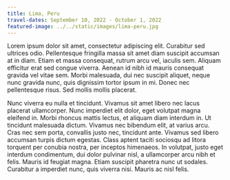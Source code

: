 ```yaml
---
title: Lima, Peru
travel-dates: September 10, 2022 - October 1, 2022
featured-image: ../../static/images/lima-peru.jpg
---
```


Lorem ipsum dolor sit amet, consectetur adipiscing elit. Curabitur sed ultrices odio. Pellentesque fringilla massa sit amet diam suscipit accumsan at in diam. Etiam et massa consequat, rutrum arcu vel, iaculis sem. Aliquam efficitur erat sed congue viverra. Aenean id nibh id mauris consequat gravida vel vitae sem. Morbi malesuada, dui nec suscipit aliquet, neque nunc gravida nunc, quis dignissim tortor ipsum in mi. Donec nec pellentesque risus. Sed mollis mollis placerat.

Nunc viverra eu nulla et tincidunt. Vivamus sit amet libero nec lacus placerat ullamcorper. Nunc imperdiet elit dolor, eget volutpat magna eleifend in. Morbi rhoncus mattis lectus, et aliquam diam interdum in. Ut tincidunt malesuada dictum. Vivamus nec bibendum elit, at varius arcu. Cras nec sem porta, convallis justo nec, tincidunt ante. Vivamus sed libero accumsan turpis dictum egestas. Class aptent taciti sociosqu ad litora torquent per conubia nostra, per inceptos himenaeos. In volutpat, justo eget interdum condimentum, dui dolor pulvinar nisl, a ullamcorper arcu nibh et felis. Mauris id feugiat magna. Etiam suscipit pharetra nunc ut sodales. Curabitur a imperdiet nunc, quis viverra nisi. Mauris ac nisl felis.